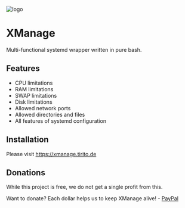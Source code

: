 ![logo](https://camo.githubusercontent.com/291e31ecd9edade7b33be72a4a8b8384ce55c086ca16ea31b925cf16e276d1ea/68747470733a2f2f63646e2e646973636f72646170702e636f6d2f6174746163686d656e74732f313132393736393830393033393630393936322f313231313637353936323930333632353738382f556e7469746c656432365f32303234303232363135303733322e706e673f65783d36356566313032642669733d363564633962326426686d3d6662346130313636356330363331633231336534396437353938333964316333643239353231353031663764303431386665663062333231313161663730656226)


# XManage
Multi-functional systemd wrapper written in pure bash.

## Features
- CPU limitations
- RAM limitations
- SWAP limitations
- Disk limitations
- Allowed network ports
- Allowed directories and files
- All features of systemd configuration


## Installation

Please visit https://xmanage.tirito.de

## Donations

While this project is free, we do not get a single profit from this.

Want to donate? Each dollar helps us to keep XManage alive! - [PayPal](https://www.paypal.com/paypalme/tiritoeasy)